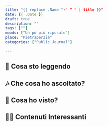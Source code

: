 ```yaml
---
title: "{{ replace .Name "-" " " | title }}"
date: {{ .Date }}
draft: true
description: ""
tags: [""]
moods: ["Un pò più riposato"]
place: "Pietraperzia"
categories: ["Public Journal"]

---
```



## 📖 Cosa sto leggendo

## 🎶 Che cosa ho ascoltato?

## 🍿 Cosa ho visto?

## 🧑‍💻 Contenuti Interessanti